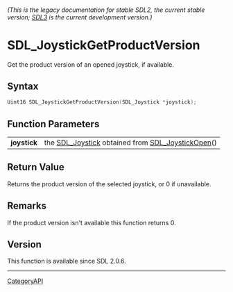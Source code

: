 ###### (This is the legacy documentation for stable SDL2, the current stable version; [SDL3](https://wiki.libsdl.org/SDL3/) is the current development version.)
# SDL_JoystickGetProductVersion

Get the product version of an opened joystick, if available.

## Syntax

```c
Uint16 SDL_JoystickGetProductVersion(SDL_Joystick *joystick);

```

## Function Parameters

|                  |                                                                                       |
| ---------------- | ------------------------------------------------------------------------------------- |
| **joystick**     | the [SDL_Joystick](SDL_Joystick) obtained from [SDL_JoystickOpen](SDL_JoystickOpen)() |

## Return Value

Returns the product version of the selected joystick, or 0 if unavailable.

## Remarks

If the product version isn't available this function returns 0.

## Version

This function is available since SDL 2.0.6.

----
[CategoryAPI](CategoryAPI)

